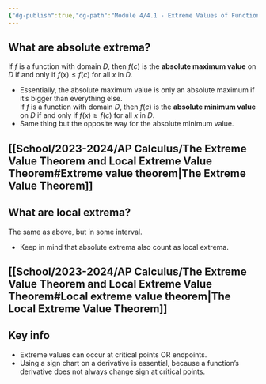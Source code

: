 ```yaml
---
{"dg-publish":true,"dg-path":"Module 4/4.1 - Extreme Values of Functions.md","permalink":"/module-4/4-1-extreme-values-of-functions/"}
---
```


## What are absolute extrema?
If $f$ is a function with domain $D$, then $f(c)$ is the **absolute maximum value** on $D$ if and only if $f(x)\leq f(c)$ for all $x$ in $D$.
- Essentially, the absolute maximum value is only an absolute maximum if it’s bigger than everything else.  
If $f$ is a function with domain $D$, then $f(c)$ is the **absolute minimum value** on $D$ if and only if $f(x)\geq f(c)$ for all $x$ in $D$.
- Same thing but the opposite way for the absolute minimum value.
## [[School/2023-2024/AP Calculus/The Extreme Value Theorem and Local Extreme Value Theorem#Extreme value theorem\|The Extreme Value Theorem]]
## What are local extrema?
The same as above, but in some interval.
- Keep in mind that absolute extrema also count as local extrema.
## [[School/2023-2024/AP Calculus/The Extreme Value Theorem and Local Extreme Value Theorem#Local extreme value theorem\|The Local Extreme Value Theorem]]
## Key info
- Extreme values can occur at critical points OR endpoints.
- Using a sign chart on a derivative is essential, because a function’s derivative does not always change sign at critical points.